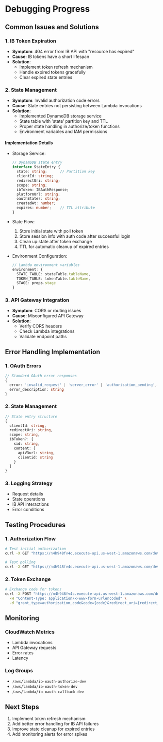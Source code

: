# Debugging Progress

## Common Issues and Solutions

### 1. IB Token Expiration
- **Symptom**: 404 error from IB API with "resource has expired"
- **Cause**: IB tokens have a short lifespan
- **Solution**: 
  - Implement token refresh mechanism
  - Handle expired tokens gracefully
  - Clear expired state entries

### 2. State Management
- **Symptom**: Invalid authorization code errors
- **Cause**: State entries not persisting between Lambda invocations
- **Solution**:
  - Implemented DynamoDB storage service
  - State table with 'state' partition key and TTL
  - Proper state handling in authorize/token functions
  - Environment variables and IAM permissions

#### Implementation Details
- Storage Service:
  ```typescript
  // DynamoDB state entry
  interface StateEntry {
    state: string;      // Partition key
    clientId: string;
    redirectUri: string;
    scope: string;
    ibToken: IBAuthResponse;
    platformUrl: string;
    oauthState?: string;
    createdAt: number;
    expires: number;    // TTL attribute
  }
  ```

- State Flow:
  1. Store initial state with poll token
  2. Store session info with auth code after successful login
  3. Clean up state after token exchange
  4. TTL for automatic cleanup of expired entries

- Environment Configuration:
  ```typescript
  // Lambda environment variables
  environment: {
    STATE_TABLE: stateTable.tableName,
    TOKEN_TABLE: tokenTable.tableName,
    STAGE: props.stage
  }
  ```

### 3. API Gateway Integration
- **Symptom**: CORS or routing issues
- **Cause**: Misconfigured API Gateway
- **Solution**:
  - Verify CORS headers
  - Check Lambda integrations
  - Validate endpoint paths

## Error Handling Implementation

### 1. OAuth Errors
```typescript
// Standard OAuth error responses
{
  error: 'invalid_request' | 'server_error' | 'authorization_pending',
  error_description: string
}
```

### 2. State Management
```typescript
// State entry structure
{
  clientId: string,
  redirectUri: string,
  scope: string,
  ibToken?: {
    sid: string,
    content: {
      apiV3url: string,
      clientid: string
    }
  }
}
```

### 3. Logging Strategy
- Request details
- State operations
- IB API interactions
- Error conditions

## Testing Procedures

### 1. Authorization Flow
```bash
# Test initial authorization
curl -X GET "https://n4h948fv4c.execute-api.us-west-1.amazonaws.com/dev/authorize?response_type=code&client_id=test-client&redirect_uri=https://d3p9mz3wmmolll.cloudfront.net/callback&scope=profile"

# Test polling
curl -X GET "https://n4h948fv4c.execute-api.us-west-1.amazonaws.com/dev/authorize/poll?token={token}"
```

### 2. Token Exchange
```bash
# Exchange code for tokens
curl -X POST "https://n4h948fv4c.execute-api.us-west-1.amazonaws.com/dev/token" \
  -H "Content-Type: application/x-www-form-urlencoded" \
  -d "grant_type=authorization_code&code={code}&redirect_uri={redirect_uri}"
```

## Monitoring

### CloudWatch Metrics
- Lambda invocations
- API Gateway requests
- Error rates
- Latency

### Log Groups
- `/aws/lambda/ib-oauth-authorize-dev`
- `/aws/lambda/ib-oauth-token-dev`
- `/aws/lambda/ib-oauth-callback-dev`

## Next Steps

1. Implement token refresh mechanism
2. Add better error handling for IB API failures
3. Improve state cleanup for expired entries
4. Add monitoring alerts for error spikes